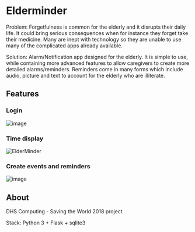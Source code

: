 # Elderminder

Problem: Forgetfulness is common for the elderly and it disrupts their daily life. It could bring serious consequences when for instance they forget take their medicine. Many are inept with technology so they are unable to use many of the complicated apps already available. 

Solution: Alarm/Notification app designed for the elderly. It is simple to use, while containing more advanced features to allow caregivers to create more detailed alarms/reminders. Reminders come in many forms which include audio, picture and text to account for the elderly who are illiterate.

## Features
### Login
![image](https://user-images.githubusercontent.com/35279431/150937089-78bf85c8-3133-4585-b687-0cde281390ab.png)

### Time display
![ElderMinder](https://user-images.githubusercontent.com/35279431/150937715-82e8078c-4394-4f79-a363-310402653f6f.gif)

### Create events and reminders
![image](https://user-images.githubusercontent.com/35279431/150941240-f1c8393b-03c9-44c8-a7d1-758e6cff443b.png)

## About
DHS Computing - Saving the World 2018 project

Stack:
Python 3 + Flask + sqlite3
